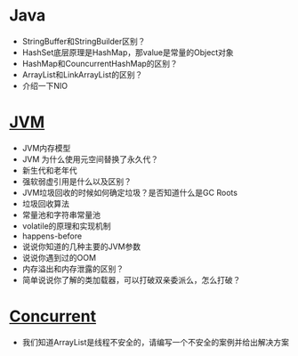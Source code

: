 
# Java
* StringBuffer和StringBuilder区别？
* HashSet底层原理是HashMap，那value是常量的Object对象
* HashMap和CouncurrentHashMap的区别？
* ArrayList和LinkArrayList的区别？
* 介绍一下NIO

# [JVM](https://www.yuque.com/anjingdemeinanzi-8k0vg/oyy4o2/ride27)
* JVM内存模型
* JVM 为什么使用元空间替换了永久代？
* 新生代和老年代
* 强软弱虚引用是什么以及区别？
* JVM垃圾回收的时候如何确定垃圾？是否知道什么是GC Roots
* 垃圾回收算法
* 常量池和字符串常量池
* volatile的原理和实现机制
* happens-before
* 说说你知道的几种主要的JVM参数
* 说说你遇到过的OOM
* 内存溢出和内存泄露的区别？
* 简单说说你了解的类加载器，可以打破双亲委派么，怎么打破？

# [Concurrent](https://www.yuque.com/anjingdemeinanzi-8k0vg/oyy4o2/vdzflu)
* 我们知道ArrayList是线程不安全的，请编写一个不安全的案例并给出解决方案

